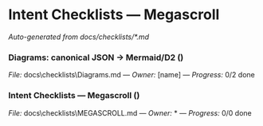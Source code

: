 # Intent Checklists — Megascroll

_Auto-generated from docs/checklists/*.md_

### Diagrams: canonical JSON → Mermaid/D2  ()
*File:* docs\checklists\Diagrams.md  —  *Owner:* [name]  —  *Progress:* 0/2 done

### Intent Checklists — Megascroll  ()
*File:* docs\checklists\MEGASCROLL.md  —  *Owner:* *  —  *Progress:* 0/0 done

